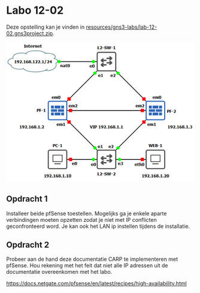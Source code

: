 # Labo 12-02

Deze opstelling kan je vinden in [resources/gns3-labs/lab-12-02.gns3project.zip](../../resources/gns3-labs/lab-12-02.gns3project.zip).

![Labo opstelling](../../resources/images/lab-12-02-01.png)

## Opdracht 1
Installeer beide pfSense toestellen. Mogelijks ga je enkele aparte verbindingen moeten opzetten zodat je niet met IP conflicten geconfronteerd word. Je kan ook het LAN ip instellen tijdens de installatie.

## Opdracht 2
Probeer aan de hand deze documentatie CARP te implementeren met pfSense. Hou rekening met het feit dat niet alle IP adressen uit de documentatie overeenkomen met het labo. 

https://docs.netgate.com/pfsense/en/latest/recipes/high-availability.html
